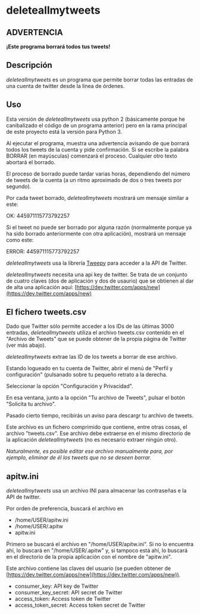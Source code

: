 deleteallmytweets
=====


## ADVERTENCIA

**¡Este programa borrará todos tus tweets!**


## Descripción

*deleteallmytweets* es un programa que permite borrar todas las entradas de una cuenta de twitter desde la línea de órdenes.


## Uso

Esta versión de *deleteallmytweets* usa python 2 (básicamente porque he canibalizado el código de un programa anterior) pero en la rama principal de este proyecto está la versión para Python 3.

Al ejecutar el programa, muestra una advertencia avisando de que borrará todos los tweets de la cuenta y pide confirmación. Si se escribe la palabra BORRAR (en mayúsculas) comenzará el proceso. Cualquier otro texto abortará el borrado.

El proceso de borrado puede tardar varias horas, dependiendo del número de tweets de la cuenta (a un ritmo aproximado de dos o tres tweets por segundo).

Por cada tweet borrado, *deleteallmytweets* mostrará um mensaje similar a este:

OK:  445971115773792257

Si el tweet no puede ser borrado por alguna razón (normalmente porque ya ha sido borrado anteriormente con otra aplicación), mostrará un mensaje como este:
 
ERROR:  445971115773792257

*deleteallmytweets* usa la librería [Tweepy](http://www.tweepy.org/) para acceder a la API de Twitter.

*deleteallmytweets* necesita una api key de twitter. Se trata de un conjunto de cuatro claves (dos de aplicación y dos de usaurio) que se obtienen al dar de alta una aplicación aquí: [https://dev.twitter.com/apps/new](https://dev.twitter.com/apps/new)


## El fichero tweets.csv

Dado que Twitter sólo permite acceder a los IDs de las últimas 3000 entradas, *deleteallmytweets* utiliza el archivo tweets.csv contenido en el "Archivo de Tweets" que se puede obtener de la propia página de Twitter (ver más abajo).

*deleteallmytweets* extrae las ID de los tweets a borrar de ese archivo.

Estando logueado en tu cuenta de Twitter, abrir el menú de "Perfil y configuración" (pulsanado sobre tu pequeño retrato a la derecha.

Seleccionar la opción "Configuración y Privacidad".

En esa ventana, junto a la opción "Tu archivo de Tweets", pulsar el botón "Solicita tu archivo".

Pasado cierto tiempo, recibirás un aviso para descargr tu archivo de tweets.

Este archivo es un fichero comprimido que contiene, entre otras cosas, el archivo "tweets.csv". Ese archivo debe extraerse en el mismo directorio de la aplicación *deleteallmytweets* (no es necesario extraer ningún otro).

*Naturalmente, es posible editar ese archivo manualmente para, por ejemplo, eliminar de él los tweets que no se deseen borrar.*


## apitw.ini

*deleteallmytweets* usa un archivo INI para almacenar las contraseñas e la API de twitter.

Por orden de preferencia, buscará el archivo en

* /home/USER/apitw.ini
* /home/USER/.apitw
* apitw.ini

Primero se buscará el archivo en "/home/USER/apitw.ini". Si no lo encuentra ahí, lo buscará en "/home/USER/.apitw" y, si tampoco está ahí, lo buscará en el directorio de la propia aplicación con el nombre de "apitw.ini".

Este archivo contiene las claves del usuario (se pueden obtener de [https://dev.twitter.com/apps/new](https://dev.twitter.com/apps/new)).

* consumer_key: API key de Twitter
* consumer_key_secret: API secret de Twitter
* access_token: Access token de Twitter
* access_token_secret: Access token secret de Twitter


